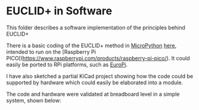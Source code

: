 # EUCLID+ in Software

This folder describes a software implementation of the principles behind EUCLID+

There is a basic coding of the EUCLID+ method in [MicroPython](https://micropython.org/) [here](https://github.com/m0xpd/EUCLIDplus/blob/main/Software%20Version/EuclidPlus.py), intended to run on the [Raspberry Pi PICO[(https://www.raspberrypi.com/products/raspberry-pi-pico/). It could easily be ported to RPi platforms, such as [EuroPi](https://allensynthesis.co.uk/modules/europi.html). 

I have also sketched a partial KiCad project showing how the code could be supported by hardware which could easily be elaborated into a module. 

The code and hardware were validated at breadboard level in a simple system, shown below:

